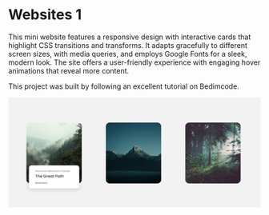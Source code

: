 # Websites 1 


This mini website features a responsive design with interactive cards that highlight CSS transitions and transforms. It adapts gracefully to different screen sizes, with media queries, and employs Google Fonts for a sleek, modern look. The site offers a user-friendly experience with engaging hover animations that reveal more content.  

This project was built by following an excellent tutorial on Bedimcode.



![Alt text](image.png)

